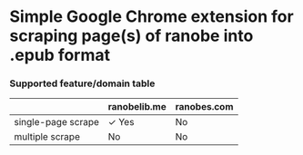# Simple Google Chrome extension for scraping page(s) of ranobe into .epub format

### Supported feature/domain table

| | ranobelib.me | ranobes.com |
| --- | --- | --- |
| single-page scrape | &check; Yes | No |
| multiple scrape | No | No |
